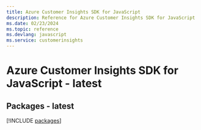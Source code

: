 ```yaml
---
title: Azure Customer Insights SDK for JavaScript
description: Reference for Azure Customer Insights SDK for JavaScript
ms.date: 02/23/2024
ms.topic: reference
ms.devlang: javascript
ms.service: customerinsights
---
```

# Azure Customer Insights SDK for JavaScript - latest
## Packages - latest
[!INCLUDE [packages](customer-insights-index.md)]